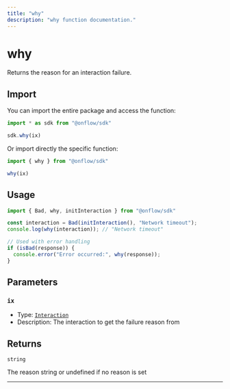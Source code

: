 ```yaml
---
title: "why"
description: "why function documentation."
---
```


<!-- THIS DOCUMENT IS AUTO-GENERATED FROM [onflow/sdk/src/interaction/interaction.ts](https://github.com/onflow/fcl-js/tree/master/packages/sdk/src/interaction/interaction.ts). DO NOT EDIT MANUALLY -->

# why

Returns the reason for an interaction failure.

## Import

You can import the entire package and access the function:

```typescript
import * as sdk from "@onflow/sdk"

sdk.why(ix)
```

Or import directly the specific function:

```typescript
import { why } from "@onflow/sdk"

why(ix)
```

## Usage

```typescript
import { Bad, why, initInteraction } from "@onflow/sdk"

const interaction = Bad(initInteraction(), "Network timeout");
console.log(why(interaction)); // "Network timeout"

// Used with error handling
if (isBad(response)) {
  console.error("Error occurred:", why(response));
}
```

## Parameters

### `ix` 


- Type: [`Interaction`](../types#interaction)
- Description: The interaction to get the failure reason from


## Returns

`string`


The reason string or undefined if no reason is set

---